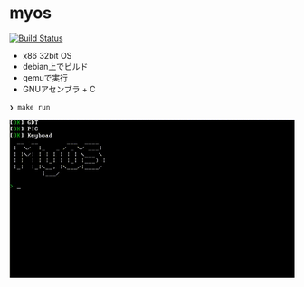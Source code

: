 # myos
[![Build Status](https://travis-ci.com/bassaer/myos.svg?branch=master)](https://travis-ci.com/bassaer/myos)

- x86 32bit OS
- debian上でビルド
- qemuで実行
- GNUアセンブラ + C

```
❯ make run
```

![screenshot](https://github.com/bassaer/myos/blob/master/screen.gif)
